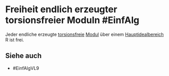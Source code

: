 # Freiheit endlich erzeugter torsionsfreier Moduln #EinfAlg 
Jeder endliche erzeugte [torsionsfreie](Einf.%20Alg/Definition/Torsion.md) [Modul](Einf.%20Alg/Definition/Moduln%20%C3%BCber%20Ringen.md) über einem [Hauptidealbereich](Einf.%20Alg/Definition/Hauptidealbereiche.md) R ist frei.
## Siehe auch
- #EinfAlgVL9 